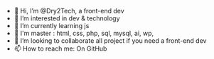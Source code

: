 - 👋 Hi, I’m @Dry2Tech, a front-end dev
- 👀 I’m interested in dev & technology
- 🌱 I’m currently learning js
- 🌱 I'm master : html, css, php, sql, mysql, ai, wp,
- 💞️ I’m looking to collaborate all project if you need a front-end dev
- 📫 How to reach me: On GitHub

<!---
Dry2Tech/Dry2Tech is a ✨ special ✨ repository because its `README.md` (this file) appears on your GitHub profile.
You can click the Preview link to take a look at your changes.
--->
